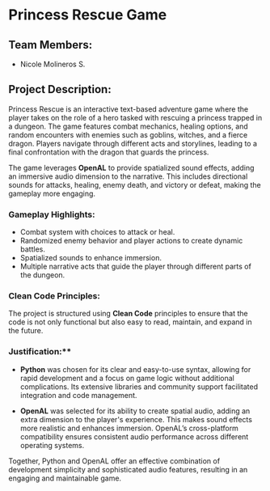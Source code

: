 # Princess Rescue Game

## Team Members:
- Nicole Molineros S.

## Project Description:
Princess Rescue is an interactive text-based adventure game where the player takes on the role of a hero tasked with rescuing a princess trapped in a dungeon. The game features combat mechanics, healing options, and random encounters with enemies such as goblins, witches, and a fierce dragon. Players navigate through different acts and storylines, leading to a final confrontation with the dragon that guards the princess.

The game leverages **OpenAL** to provide spatialized sound effects, adding an immersive audio dimension to the narrative. This includes directional sounds for attacks, healing, enemy death, and victory or defeat, making the gameplay more engaging.

### Gameplay Highlights:
- Combat system with choices to attack or heal.
- Randomized enemy behavior and player actions to create dynamic battles.
- Spatialized sounds to enhance immersion.
- Multiple narrative acts that guide the player through different parts of the dungeon.

### Clean Code Principles:
The project is structured using **Clean Code** principles to ensure that the code is not only functional but also easy to read, maintain, and expand in the future.

### Justification:**

- **Python** was chosen for its clear and easy-to-use syntax, allowing for rapid development and a focus on game logic without additional complications. Its extensive libraries and community support facilitated integration and code management.

- **OpenAL** was selected for its ability to create spatial audio, adding an extra dimension to the player's experience. This makes sound effects more realistic and enhances immersion. OpenAL’s cross-platform compatibility ensures consistent audio performance across different operating systems.

Together, Python and OpenAL offer an effective combination of development simplicity and sophisticated audio features, resulting in an engaging and maintainable game.









